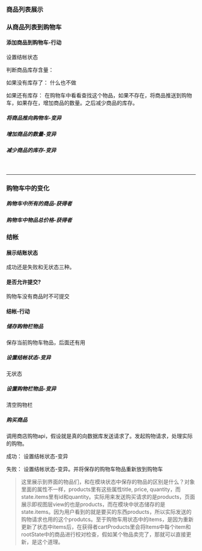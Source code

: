 ### 商品列表展示



### 从商品列表到购物车

#### 添加商品到购物车-行动

设置结帐状态

判断商品库存含量：

如果没有库存了： 什么也不做

如果还有库存： 在购物车中看看查找这个物品，如果不存在，将商品推送到购物车，如果存在，增加商品的数量。之后减少商品的库存。



#####  将商品推向购物车-变异

##### 增加商品的数量-变异

##### 减少商品的库存-变异

​	

------

### 购物车中的变化

##### 购物车中所有的商品-获得者

##### 购物车中物品总价格-获得者



### 结帐

#### 展示结账状态

成功还是失败和无状态三种。

#### 是否允许提交?

购物车没有商品时不可提交

#### 结帐-行动

##### 储存购物栏物品

保存当前购物车物品，后面还有用

##### 设置结帐状态-变异

无状态

##### 设置购物栏物品-变异 

清空购物栏

##### 购买商品

调用商店购物api，假设就是真的向数据库发送请求了。发起购物请求，处理实际的购物。

成功： 设置结帐状态-变异

失败： 设置结帐状态-变异。并将保存的购物车物品重新放到购物车

> 这里展示到界面的物品们，和在模块状态中保存的物品的区别是什么？对象里面的属性不一样，products里有这些属性title, price, quantity，而state.items里有id和quantity。实际用来发送购买请求的是products，页面展示即视图层view的也是products，而在模块中状态储存的是state.items。因为用户看到的就是要买的东西products，所以实际发送的购物请求也用的这个produtcs。至于购物车用状态中的items，是因为重新更新了状态中items后，在获得者cartProducts里会将Items中每个item和rootState中的商品进行校对检查，假如某个物品卖完了，那就可以直接更新，是这个道理。


